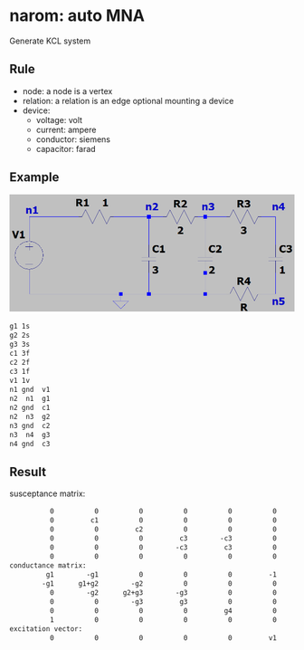 # narom: auto MNA
Generate KCL system

## Rule
* node: a node is a vertex
* relation: a relation is an edge optional mounting a device 
* device: 
	* voltage: volt
	* current: ampere
	* conductor: siemens
	* capacitor: farad 

## Example 
![image](https://github.com/superpi15/narom/blob/main/rc.png)

	g1 1s
	g2 2s
	g3 3s
	c1 3f
	c2 2f
	c3 1f
	v1 1v
	n1 gnd  v1
	n2  n1  g1
	n2 gnd  c1
	n2  n3  g2
	n3 gnd  c2
	n3  n4  g3
	n4 gnd  c3
## Result
susceptance matrix:

	          0          0          0          0          0          0
	          0         c1          0          0          0          0
	          0          0         c2          0          0          0
	          0          0          0         c3        -c3          0
	          0          0          0        -c3         c3          0
	          0          0          0          0          0          0
	conductance matrix: 
	         g1        -g1          0          0          0         -1
	        -g1      g1+g2        -g2          0          0          0
	          0        -g2      g2+g3        -g3          0          0
	          0          0        -g3         g3          0          0
	          0          0          0          0         g4          0
	          1          0          0          0          0          0
	excitation vector: 
	          0          0          0          0          0         v1
